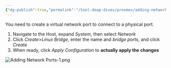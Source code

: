 ```yaml
---
{"dg-publish":true,"permalink":"/tool-deep-dives/proxmox/adding-network-ports/"}
---
```


You need to create a virtual network port to connect to a physical port.
1. Navigate to the Host, expand *System*, then select *Network*
2. Click *Create*>*Linux Bridge*, enter the name and *bridge ports*, and click *Create*
3. When ready, click *Apply Configuration* to **actually apply the changes**


![Adding Network Ports-1.png](/img/user/Attachments/Adding%20Network%20Ports-1.png)